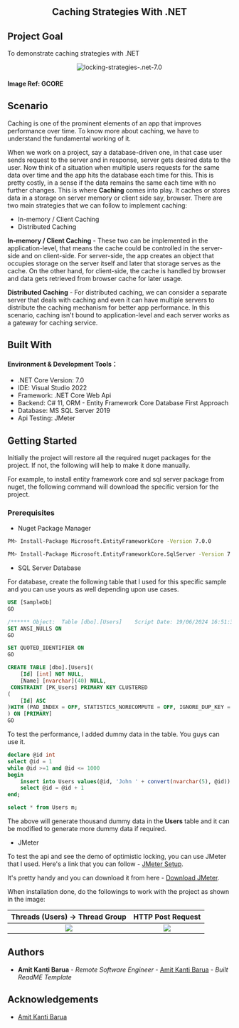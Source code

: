 ﻿﻿<h2 align="center">
    <a style="text-decoration:none;" href="https://github.com/tilamit/locking-strategies-.net-7.0">
      Caching Strategies With .NET
    </a>
    <br/>
</h2>

## Project Goal

To demonstrate caching strategies with .NET

<p align="center">
    <img src="https://i.ibb.co/kDvj779/caching.png" alt="locking-strategies-.net-7.0" />
</p>

 <h4>Image Ref: 
  <a style="text-decoration:none;" href="https://gcore.com">
      GCORE
  </a>
 </h4>

## Scenario

Caching is one of the prominent elements of an app that improves performance over time. To know more about caching, we have to understand the fundamental working of it.

When we work on a project, say a database-driven one, in that case user sends request to the server and in response, server gets desired data to the user. Now think of a situation when multiple users requests for the same data over time and the app hits the database each time for this. This is pretty costly, in a sense if the data remains the same each time with no further changes. This is where **Caching** comes into play. It caches or stores data in a storage on server memory or client side say, browser. There are two main strategies that we can follow to implement caching:

* In-memory / Client Caching
* Distributed Caching

**In-memory / Client Caching** - These two can be implemented in the application-level, that means the cache could be controlled in the server-side and on client-side. For server-side, the app creates an object that occupies storage on the server itself and later that storage serves as the cache. On the other hand, for client-side, the cache is handled by browser and data gets retrieved from browser cache for later usage. 

**Distributed Caching** - For distributed caching, we can consider a separate server that deals with caching and even it can have multiple servers to distribute the caching mechanism for better app performance. In this scenario, caching isn't bound to application-level and each server works as a gateway for caching service.

## Built With

#### Environment & Development Tools：

* .NET Core Version: 7.0
* IDE: Visual Studio 2022
* Framework: .NET Core Web Api
* Backend: C# 11, ORM - Entity Framework Core Database First Approach 
* Database: MS SQL Server 2019
* Api Testing: JMeter

## Getting Started

Initially the project will restore all the required nuget packages for the project. If not, the following will help to make it done manually. 

For example, to install entity framework core and sql server package from nuget, the following command will download the specific version for the project.

### Prerequisites

* Nuget Package Manager

```sh
PM> Install-Package Microsoft.EntityFrameworkCore -Version 7.0.0
```

```sh
PM> Install-Package Microsoft.EntityFrameworkCore.SqlServer -Version 7.0.0
```

* SQL Server Database

For database, create the following table that I used for this specific sample and you can use yours as well depending upon use cases.

~~~ sql
USE [SampleDb]
GO

/****** Object:  Table [dbo].[Users]    Script Date: 19/06/2024 16:51:37 ******/
SET ANSI_NULLS ON
GO

SET QUOTED_IDENTIFIER ON
GO

CREATE TABLE [dbo].[Users](
	[Id] [int] NOT NULL,
	[Name] [nvarchar](40) NULL,
 CONSTRAINT [PK_Users] PRIMARY KEY CLUSTERED 
(
	[Id] ASC
)WITH (PAD_INDEX = OFF, STATISTICS_NORECOMPUTE = OFF, IGNORE_DUP_KEY = OFF, ALLOW_ROW_LOCKS = ON, ALLOW_PAGE_LOCKS = ON, OPTIMIZE_FOR_SEQUENTIAL_KEY = OFF) ON [PRIMARY]
) ON [PRIMARY]
GO
~~~

To test the performance, I added dummy data in the table. You guys can use it.

~~~ sql
declare @id int 
select @id = 1
while @id >=1 and @id <= 1000
begin
    insert into Users values(@id, 'John ' + convert(nvarchar(5), @id))
    select @id = @id + 1
end;

select * from Users m;
~~~

The above will generate thousand dummy data in the **Users** table and it can be modified to generate more dummy data if required.

* JMeter

To test the api and see the demo of optimistic locking, you can use JMeter that I used. Here's a link that you can follow - [JMeter Setup](https://loadium.com/blog/how-to-send-jmeter-post-requests).

It's pretty handy and you can download it from here - [Download JMeter](https://jmeter.apache.org/download_jmeter.cgi). 

When installation done, do the followings to work with the project as shown in the image:

Threads (Users) -> Thread Group             |  HTTP Post Request
:-------------------------:|:-------------------------:
![](https://i.postimg.cc/NjHLGVTN/HTTP-Request-jmx-C-Users-Hp-Downloads-HTTP-Request-jmx-Apache-JMeter-5-6-3-19-06-2024-17-20-5.png)  |  ![](https://i.postimg.cc/NjmfvXqS/HTTP-Request-jmx-C-Users-Hp-Downloads-HTTP-Request-jmx-Apache-JMeter-5-6-3-19-06-2024-17-22-3.png)

## Authors

* **Amit Kanti Barua** - *Remote Software Engineer* - [Amit Kanti Barua](https://github.com/tilamit) - *Built ReadME Template*

## Acknowledgements

* [Amit Kanti Barua](https://github.com/tilamit)
